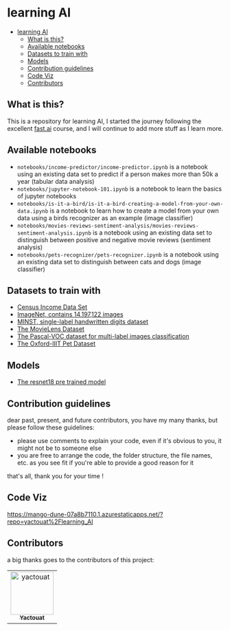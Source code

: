 # learning AI

- [learning AI](#learning-ai)
  - [What is this?](#what-is-this)
  - [Available notebooks](#available-notebooks)
  - [Datasets to train with](#datasets-to-train-with)
  - [Models](#models)
  - [Contribution guidelines](#contribution-guidelines)
  - [Code Viz](#code-viz)
  - [Contributors](#contributors)

## What is this?

This is a repository for learning AI, I started the journey following the excellent [fast.ai](https://course.fast.ai/) course, and I will continue to add more stuff as I learn more.

## Available notebooks

- `notebooks/income-predictor/income-predictor.ipynb` is a notebook using an existing data set to predict if a person makes more than 50k a year (tabular data analysis)
- `notebooks/jupyter-notebook-101.ipynb` is a notebook to learn the basics of jupyter notebooks
- `notebooks/is-it-a-bird/is-it-a-bird-creating-a-model-from-your-own-data.ipynb` is a notebook to learn how to create a model from your own data using a birds recognizer as an example (image classifier)
- `notebooks/movies-reviews-sentiment-analysis/movies-reviews-sentiment-analysis.ipynb` is a notebook using an existing data set to distinguish between positive and negative movie reviews (sentiment analysis)
- `notebooks/pets-recognizer/pets-recognizer.ipynb` is a notebook using an existing data set to distinguish between cats and dogs (image classifier)

## Datasets to train with

- [Census Income Data Set](https://archive.ics.uci.edu/ml/datasets/Adult)
- [ImageNet, contains 14,197,122 images](http://www.image-net.org/)
- [MINST, single-label handwritten digits dataset](https://www.kaggle.com/datasets/hojjatk/mnist-dataset)
- [The MovieLens Dataset](https://dl.acm.org/doi/10.1145/2827872)
- [The Pascal-VOC dataset for multi-label images classification](http://host.robots.ox.ac.uk/pascal/VOC/voc2012/index.html)
- [The Oxford-IIIT Pet Dataset](https://www.robots.ox.ac.uk/~vgg/data/pets/)

## Models

- [The resnet18 pre trained model](https://www.kaggle.com/datasets/pytorch/resnet18)

## Contribution guidelines

dear past, present, and future contributors, you have my many thanks, but please follow these guidelines:

- please use comments to explain your code, even if it's obvious to you, it might not be to someone else
- you are free to arrange the code, the folder structure, the file names, etc. as you see fit if you're able to provide a good reason for it

that's all, thank you for your time !

## Code Viz

<https://mango-dune-07a8b7110.1.azurestaticapps.net/?repo=yactouat%2Flearning_AI>

## Contributors

a big thanks goes to the contributors of this project:

<table>
<tbody>
    <tr>
        <td align="center"><a href="https://github.com/yactouat"><img src="https://avatars.githubusercontent.com/u/37403808?v=4" width="100px;" alt="yactouat"/><br /><sub><b>Yactouat</b></sub></a><br /><a href="https://github.com/yactouat"></td>
    </tr>
</tbody>
</table>
